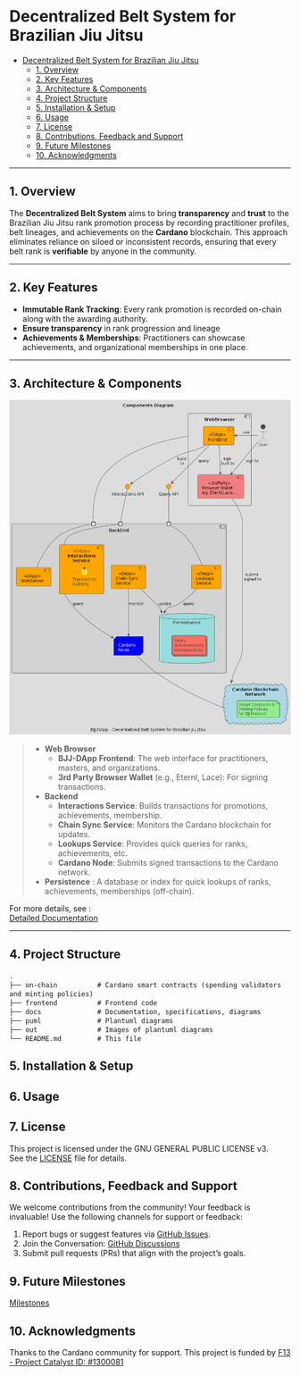 # Decentralized Belt System for Brazilian Jiu Jitsu



- [Decentralized Belt System for Brazilian Jiu Jitsu](#decentralized-belt-system-for-brazilian-jiu-jitsu)
  - [1. Overview](#1-overview)
  - [2. Key Features](#2-key-features)
  - [3. Architecture \& Components](#3-architecture--components)
  - [4. Project Structure](#4-project-structure)
  - [5. Installation \& Setup](#5-installation--setup)
  - [6. Usage](#6-usage)
  - [7. License](#7-license)
  - [8. Contributions, Feedback and Support](#8-contributions-feedback-and-support)
  - [9. Future Milestones](#9-future-milestones)
  - [10. Acknowledgments](#10-acknowledgments)

---

## 1. Overview

The **Decentralized Belt System** aims to bring **transparency** and **trust** to the Brazilian Jiu Jitsu rank promotion process by recording practitioner profiles, belt lineages, and achievements on the **Cardano** blockchain. This approach eliminates reliance on siloed or inconsistent records, ensuring that every belt rank is **verifiable** by anyone in the community.

---

## 2. Key Features

- **Immutable Rank Tracking**: Every rank promotion is recorded on-chain along with the awarding authority.  
- **Ensure transparency** in rank progression and lineage  
- **Achievements & Memberships**: Practitioners can showcase achievements, and organizational memberships in one place.  

---

## 3. Architecture & Components

![ComponentDiagram](/out/puml/ComponentDiagram/ComponentDiagram.png)

> - **Web Browser**  
>   - **BJJ-DApp Frontend**: The web interface for practitioners, masters, and organizations.  
>   - **3rd Party Browser Wallet** (e.g., Eternl, Lace): For signing transactions.
> - **Backend**  
>   - **Interactions Service**: Builds transactions for promotions, achievements, membership.  
>   - **Chain Sync Service**: Monitors the Cardano blockchain for updates.  
>   - **Lookups Service**: Provides quick queries for ranks, achievements, etc.  
>   - **Cardano Node**: Submits signed transactions to the Cardano network.
> - **Persistence** : A database or index for quick lookups of ranks, achievements, memberships (off-chain).



For more details, see :  
[Detailed Documentation](docs/Documentation.md)

---

## 4. Project Structure

```plaintext
.
├── on-chain          # Cardano smart contracts (spending validators and minting policies)
├── frontend          # Frontend code 
├── docs              # Documentation, specifications, diagrams
├── puml              # Plantuml diagrams
├── out               # Images of plantuml diagrams
└── README.md         # This file

```

## 5. Installation & Setup

## 6. Usage

## 7. License
This project is licensed under the GNU GENERAL PUBLIC LICENSE v3.   
See the [LICENSE](https://www.gnu.org/licenses/gpl-3.0.html) file for details.


## 8. Contributions, Feedback and Support

We welcome contributions from the community! Your feedback is invaluable!
Use the following channels for support or feedback:

1. Report bugs or suggest features via [GitHub Issues](https://github.com/en7angled/Decentralized-Belt-System/issues).
2. Join the Conversation: [GitHub Discussions](https://github.com/en7angled/Decentralized-Belt-System/discussions/1)
3. Submit pull requests (PRs) that align with the project’s goals.

## 9. Future Milestones

[Milestones](https://milestones.projectcatalyst.io/projects/1300081/milestones)


## 10. Acknowledgments
Thanks to the Cardano community for support.
This project is funded by [F13 - Project Catalyst ID: #1300081](https://projectcatalyst.io/funds/10/f13-cardano-use-cases-concept/decentralized-belt-system-for-brazilian-jiu-jitsu-bjj-a438b)